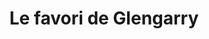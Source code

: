 ---
title: "Le favori de Glengarry"
description: "Jambon, steak, pepperoni, bacon, champignons et oignons sautés et sauce à l'ail"
price_s: "9"
price_l: "11"
price_lg: ""
weight: "1"
---